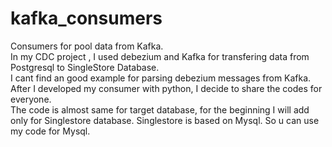 # kafka_consumers
Consumers for pool data from Kafka.  
In my CDC project , I used debezium and Kafka for transfering data from Postgresql to SingleStore Database.  
I cant find an good example for parsing debezium messages from Kafka.  
After I developed my consumer with python, I decide to share the codes for everyone.  
The code is almost same for target database, for the beginning I will add only for Singlestore database. Singlestore is based on Mysql. So u can use my code for Mysql.  

